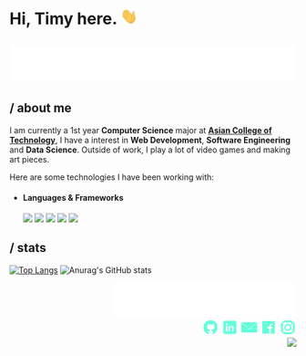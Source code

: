 <h1> Hi, Timy here. <img src="./assets/wave.gif" width="30px"></h1>

<h2 align="center">
   <img src="./assets/typing.svg">
</h2>


## / about me

   I am currently a 1st year <strong>Computer Science</strong> major at <a href="http://www.act.edu.ph"><strong>Asian College of Technology</strong></a>, I have a interest in <strong>Web Development</strong>, <strong>Software Engineering</strong> and <strong>Data Science</strong>. Outside of work, I play a lot of video games and making art pieces.
   
   Here are some technologies I have been working with:
   

  <ul>
    <li><h4>Languages & Frameworks</h4></li>
      <img src="https://img.shields.io/badge/python-64ffda?style=for-the-badge&logo=python&logoColor=000000"/>
      <img src="https://img.shields.io/badge/c%23-64ffda.svg?style=for-the-badge&logo=c-sharp&logoColor=000000"/>
      <img src="https://img.shields.io/badge/HTML-64ffda?style=for-the-badge&logo=html5&logoColor=000000"/>
     <img src="https://img.shields.io/badge/CSS-64ffda?style=for-the-badge&logo=css3&logoColor=000000"/>
      <img src="https://img.shields.io/badge/.NET-64ffda?style=for-the-badge&logo=.net&logoColor=000000"/>
  </ul>

## / stats

[![Top Langs](https://github-readme-stats.vercel.app/api/top-langs/?username=TimyVillarmia&layout=compact&bg_color=)](https://github.com/anuraghazra/github-readme-stats)
![Anurag's GitHub stats](https://github-readme-stats.vercel.app/api?username=TimyVillarmia&show_icons=true&theme=default)



  

</a>

<p align="right">
  <img src="./assets/connect.svg"/> <br>
  <a href="https://github.com/TimyVillarmia/"" target="_blank"><img src="./assets/github_icon.png"/></a>
  <a href="https://www.linkedin.com/in/timyvillarmia/" target="_blank"><img src="./assets/linkedin_icon.png"/></a>
  <a href="mailto:timyvillarmia@gmail.com" target="_blank" ><img src="./assets/mail_icon.png"/></a>
  <a href="https://www.facebook.com/VillarmiaTimy" target="_blank"><img src="./assets/facebook_icon.png"/></a>
  <a href="https://www.instagram.com/ymmtyy_/" target="_blank"><img src="./assets/instagram_icon.png"/></a> <br>
  <img src="https://visitor-badge.glitch.me/badge?page_id=TimyVillarmia.visitor-badge&left_color=black&right_color=black&left_text=%20Visitors">
<p>

